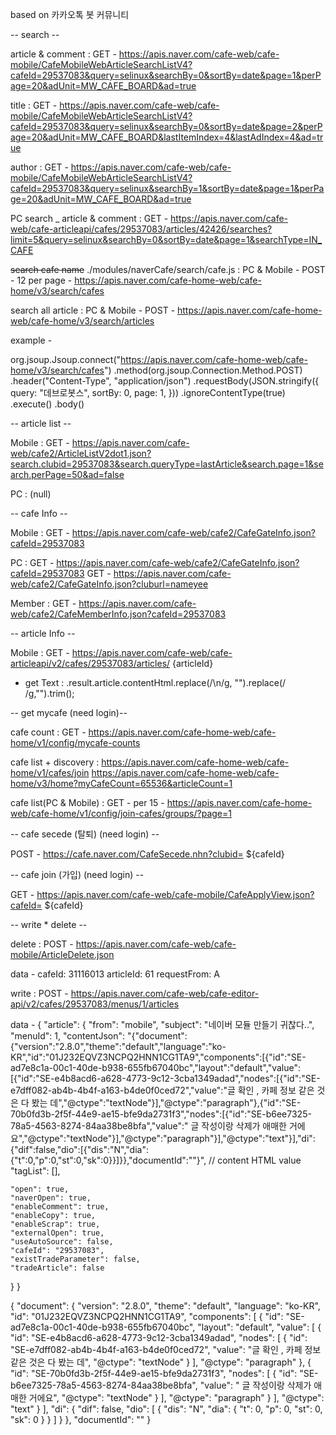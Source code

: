 based on 카카오톡 봇 커뮤니티

-- search --


article & comment :
GET - https://apis.naver.com/cafe-web/cafe-mobile/CafeMobileWebArticleSearchListV4?cafeId=29537083&query=selinux&searchBy=0&sortBy=date&page=1&perPage=20&adUnit=MW_CAFE_BOARD&ad=true

title :
GET - https://apis.naver.com/cafe-web/cafe-mobile/CafeMobileWebArticleSearchListV4?cafeId=29537083&query=selinux&searchBy=0&sortBy=date&page=2&perPage=20&adUnit=MW_CAFE_BOARD&lastItemIndex=4&lastAdIndex=4&ad=true

author :
GET - https://apis.naver.com/cafe-web/cafe-mobile/CafeMobileWebArticleSearchListV4?cafeId=29537083&query=selinux&searchBy=1&sortBy=date&page=1&perPage=20&adUnit=MW_CAFE_BOARD&ad=true


PC search _ article & comment :
GET - https://apis.naver.com/cafe-web/cafe-articleapi/cafes/29537083/articles/42426/searches?limit=5&query=selinux&searchBy=0&sortBy=date&page=1&searchType=IN_CAFE

~~search cafe name~~ ./modules/naverCafe/search/cafe.js :
PC & Mobile - POST - 12 per page - https://apis.naver.com/cafe-home-web/cafe-home/v3/search/cafes

search all article :
PC & Mobile - POST - https://apis.naver.com/cafe-home-web/cafe-home/v3/search/articles

example -

org.jsoup.Jsoup.connect("https://apis.naver.com/cafe-home-web/cafe-home/v3/search/cafes")
.method(org.jsoup.Connection.Method.POST)
.header("Content-Type", "application/json")
.requestBody(JSON.stringify({
query: "데브로봇스",
sortBy: 0,
page: 1,
}))
.ignoreContentType(true)
.execute()
.body()

-- article list --

Mobile :
GET - https://apis.naver.com/cafe-web/cafe2/ArticleListV2dot1.json?search.clubid=29537083&search.queryType=lastArticle&search.page=1&search.perPage=50&ad=false

PC :
(null)


-- cafe Info --

Mobile :
GET - https://apis.naver.com/cafe-web/cafe2/CafeGateInfo.json?cafeId=29537083

PC :
GET - https://apis.naver.com/cafe-web/cafe2/CafeGateInfo.json?cafeId=29537083
GET - https://apis.naver.com/cafe-web/cafe2/CafeGateInfo.json?cluburl=nameyee

Member :
GET - https://apis.naver.com/cafe-web/cafe2/CafeMemberInfo.json?cafeId=29537083


-- article Info --

Mobile :
GET - https://apis.naver.com/cafe-web/cafe-articleapi/v2/cafes/29537083/articles/ {articleId}
 - get Text :
     .result.article.contentHtml.replace(/\n/g, "").replace(/  /g,"").trim();

-- get mycafe (need login)--


cafe count : 
GET - https://apis.naver.com/cafe-home-web/cafe-home/v1/config/mycafe-counts

cafe list + discovery :
https://apis.naver.com/cafe-home-web/cafe-home/v1/cafes/join
https://apis.naver.com/cafe-home-web/cafe-home/v3/home?myCafeCount=65536&articleCount=1

cafe list(PC & Mobile) :
GET - per 15 - https://apis.naver.com/cafe-home-web/cafe-home/v1/config/join-cafes/groups/?page=1


-- cafe secede (탈퇴) (need login) --

POST - https://cafe.naver.com/CafeSecede.nhn?clubid= ${cafeId}

-- cafe join (가입) (need login) --

GET - https://apis.naver.com/cafe-web/cafe-mobile/CafeApplyView.json?cafeId= ${cafeId}

-- write * delete --


delete :
POST - https://apis.naver.com/cafe-web/cafe-mobile/ArticleDelete.json

data -
cafeId: 31116013
articleId: 61 
requestFrom: A

write :
POST - https://apis.naver.com/cafe-web/cafe-editor-api/v2/cafes/29537083/menus/1/articles

data -
{
  "article": {
    "from": "mobile",
    "subject": "네이버 모듈 만들기 귀찮다..",
    "menuId": 1,
    "contentJson": "{\"document\":{\"version\":\"2.8.0\",\"theme\":\"default\",\"language\":\"ko-KR\",\"id\":\"01J232EQVZ3NCPQ2HNN1CG1TA9\",\"components\":[{\"id\":\"SE-ad7e8c1a-00c1-40de-b938-655fb67040bc\",\"layout\":\"default\",\"value\":[{\"id\":\"SE-e4b8acd6-a628-4773-9c12-3cba1349adad\",\"nodes\":[{\"id\":\"SE-e7dff082-ab4b-4b4f-a163-b4de0f0ced72\",\"value\":\"글 확인 , 카페 정보 같은 것은 다 봤는 데\",\"@ctype\":\"textNode\"}],\"@ctype\":\"paragraph\"},{\"id\":\"SE-70b0fd3b-2f5f-44e9-ae15-bfe9da2731f3\",\"nodes\":[{\"id\":\"SE-b6ee7325-78a5-4563-8274-84aa38be8bfa\",\"value\":\"  글 작성이랑 삭제가 애매한 거에요\",\"@ctype\":\"textNode\"}],\"@ctype\":\"paragraph\"}],\"@ctype\":\"text\"}],\"di\":{\"dif\":false,\"dio\":[{\"dis\":\"N\",\"dia\":{\"t\":0,\"p\":0,\"st\":0,\"sk\":0}}]}},\"documentId\":\"\"}", // content HTML value
    "tagList": [],
    
    "open": true,
    "naverOpen": true,
    "enableComment": true,
    "enableCopy": true,
    "enableScrap": true,
    "externalOpen": true,
    "useAutoSource": false,
    "cafeId": "29537083",
    "existTradeParameter": false,
    "tradeArticle": false
  }
}


{
   "document": {
      "version": "2.8.0",
      "theme": "default",
      "language": "ko-KR",
      "id": "01J232EQVZ3NCPQ2HNN1CG1TA9",
      "components": [
         {
            "id": "SE-ad7e8c1a-00c1-40de-b938-655fb67040bc",
            "layout": "default",
            "value": [
               {
                  "id": "SE-e4b8acd6-a628-4773-9c12-3cba1349adad",
                  "nodes": [
                     {
                        "id": "SE-e7dff082-ab4b-4b4f-a163-b4de0f0ced72",
                        "value": "글 확인 , 카페 정보 같은 것은 다 봤는 데",
                        "@ctype": "textNode"
                     }
                  ],
                  "@ctype": "paragraph"
               },
               {
                  "id": "SE-70b0fd3b-2f5f-44e9-ae15-bfe9da2731f3",
                  "nodes": [
                     {
                        "id": "SE-b6ee7325-78a5-4563-8274-84aa38be8bfa",
                        "value": "  글 작성이랑 삭제가 애매한 거에요",
                        "@ctype": "textNode"
                     }
                  ],
                  "@ctype": "paragraph"
               }
            ],
            "@ctype": "text"
         }
      ],
      "di": {
         "dif": false,
         "dio": [
            {
               "dis": "N",
               "dia": {
                  "t": 0,
                  "p": 0,
                  "st": 0,
                  "sk": 0
               }
            }
         ]
      }
   },
   "documentId": ""
}
